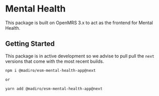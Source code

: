 # Mental Health

This package is built on OpenMRS 3.x to act as the frontend for Mental Health.

## Getting Started

This package is in active development so we advise to pull pull the `next` versions that come with the most recent builds.

```sh
npm i @madiro/esm-mental-health-app@next

or

yarn add @madiro/esm-mental-health-app@next
```
